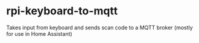 # rpi-keyboard-to-mqtt
Takes input from keyboard and sends scan code to a MQTT broker (mostly for use in Home Assistant)
